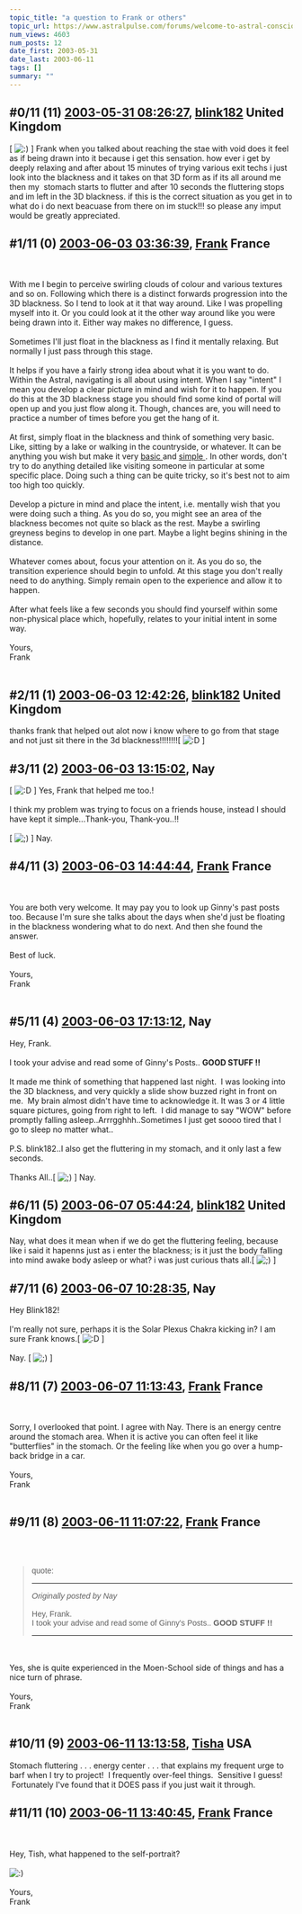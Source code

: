 ```yaml
---
topic_title: "a question to Frank or others"
topic_url: https://www.astralpulse.com/forums/welcome-to-astral-consciousness!/a-question-to-frank-or-others
num_views: 4603
num_posts: 12
date_first: 2003-05-31
date_last: 2003-06-11
tags: []
summary: ""
---
```


## \#0/11 (11) [2003-05-31 08:26:27](https://www.astralpulse.com/forums/index.php?msg=120451), [blink182](https://www.astralpulse.com/forums/profile/?u=2386) United Kingdom ##
<section>
[
<img alt=":)" class="smiley" src="https://www.astralpulse.com/forums/Smileys/fugue/smiley.png" title="Smiley"/>
] Frank when you talked about reaching the stae with void does it feel as if being drawn into it because i get this sensation. how ever i get by deeply relaxing and after about 15 minutes of trying various exit techs i just look into the blackness and it takes on that 3D form as if its all around me then my  stomach starts to flutter and after 10 seconds the fluttering stops and im left in the 3D blackness. if this is the correct situation as you get in to what do i do next beacuase from there on im stuck!!! so please any imput would be greatly appreciated.
</section>

## \#1/11 (0) [2003-06-03 03:36:39](https://www.astralpulse.com/forums/index.php?msg=33140), [Frank](https://www.astralpulse.com/forums/profile/?u=359) France ##
<section>
<br>
<br>
With me I begin to perceive swirling clouds of colour and various textures and so on. Following which there is a distinct forwards progression into the 3D blackness. So I tend to look at it that way around. Like I was propelling myself into it. Or you could look at it the other way around like you were being drawn into it. Either way makes no difference, I guess.
<br>
<br>
Sometimes I'll just float in the blackness as I find it mentally relaxing. But normally I just pass through this stage.
<br>
<br>
It helps if you have a fairly strong idea about what it is you want to do. Within the Astral, navigating is all about using intent. When I say "intent" I mean you develop a clear picture in mind and wish for it to happen. If you do this at the 3D blackness stage you should find some kind of portal will open up and you just flow along it. Though, chances are, you will need to practice a number of times before you get the hang of it.
<br>
<br>
At first, simply float in the blackness and think of something very basic. Like, sitting by a lake or walking in the countryside, or whatever. It can be anything you wish but make it very
<u>
 basic
</u>
and
<u>
 simple
</u>
. In other words, don't try to do anything detailed like visiting someone in particular at some specific place. Doing such a thing can be quite tricky, so it's best not to aim too high too quickly.
<br>
<br>
Develop a picture in mind and place the intent, i.e. mentally wish that you were doing such a thing. As you do so, you might see an area of the blackness becomes not quite so black as the rest. Maybe a swirling greyness begins to develop in one part. Maybe a light begins shining in the distance.
<br>
<br>
Whatever comes about, focus your attention on it. As you do so, the transition experience should begin to unfold. At this stage you don't really need to do anything. Simply remain open to the experience and allow it to happen.
<br>
<br>
After what feels like a few seconds you should find yourself within some non-physical place which, hopefully, relates to your initial intent in some way.
<br>
<br>
Yours,
<br>
Frank
<br>
<br>
</section>

## \#2/11 (1) [2003-06-03 12:42:26](https://www.astralpulse.com/forums/index.php?msg=33221), [blink182](https://www.astralpulse.com/forums/profile/?u=2386) United Kingdom ##
<section>
thanks frank that helped out alot now i know where to go from that stage and not just sit there in the 3d blackness!!!!!!!![
<img alt=":D" class="smiley" src="https://www.astralpulse.com/forums/Smileys/fugue/cheesy.png" title="Cheesy"/>
]
</section>

## \#3/11 (2) [2003-06-03 13:15:02](https://www.astralpulse.com/forums/index.php?msg=33227), Nay  ##
<section>
[
<img alt=":D" class="smiley" src="https://www.astralpulse.com/forums/Smileys/fugue/cheesy.png" title="Cheesy"/>
] Yes, Frank that helped me too.!
<br>
<br>
I think my problem was trying to focus on a friends house, instead I should have kept it simple...Thank-you, Thank-you..!!
<br>
<br>
[
<img alt=";)" class="smiley" src="https://www.astralpulse.com/forums/Smileys/fugue/wink.png" title="Wink"/>
] Nay.
</section>

## \#4/11 (3) [2003-06-03 14:44:44](https://www.astralpulse.com/forums/index.php?msg=33254), [Frank](https://www.astralpulse.com/forums/profile/?u=359) France ##
<section>
<br>
<br>
You are both very welcome. It may pay you to look up Ginny's past posts too. Because I'm sure she talks about the days when she'd just be floating in the blackness wondering what to do next. And then she found the answer.
<br>
<br>
Best of luck.
<br>
<br>
Yours,
<br>
Frank
<br>
<br>
</section>

## \#5/11 (4) [2003-06-03 17:13:12](https://www.astralpulse.com/forums/index.php?msg=33289), Nay  ##
<section>
Hey, Frank.
<br>
<br>
I took your advise and read some of Ginny's Posts..
<b>
 GOOD STUFF !!
</b>
<br>
<br>
It made me think of something that happened last night.  I was looking into the 3D blackness, and very quickly a slide show buzzed right in front on me.  My brain almost didn't have time to acknowledge it. It was 3 or 4 little square pictures, going from right to left.  I did manage to say "WOW" before promptly falling asleep..Arrrgghhh..Sometimes I just get soooo tired that I go to sleep no matter what..
<br>
<br>
P.S. blink182..I also get the fluttering in my stomach, and it only last a few seconds.
<br>
<br>
Thanks All..[
<img alt=";)" class="smiley" src="https://www.astralpulse.com/forums/Smileys/fugue/wink.png" title="Wink"/>
] Nay.
</section>

## \#6/11 (5) [2003-06-07 05:44:24](https://www.astralpulse.com/forums/index.php?msg=33799), [blink182](https://www.astralpulse.com/forums/profile/?u=2386) United Kingdom ##
<section>
Nay, what does it mean when if we do get the fluttering feeling, because like i said it hapenns just as i enter the blackness; is it just the body falling into mind awake body asleep or what? i was just curious thats all.[
<img alt=";)" class="smiley" src="https://www.astralpulse.com/forums/Smileys/fugue/wink.png" title="Wink"/>
]
</section>

## \#7/11 (6) [2003-06-07 10:28:35](https://www.astralpulse.com/forums/index.php?msg=33823), Nay  ##
<section>
Hey Blink182!
<br>
<br>
I'm really not sure, perhaps it is the Solar Plexus Chakra kicking in? I am sure Frank knows.[
<img alt=":D" class="smiley" src="https://www.astralpulse.com/forums/Smileys/fugue/cheesy.png" title="Cheesy"/>
]
<br>
<br>
Nay. [
<img alt=";)" class="smiley" src="https://www.astralpulse.com/forums/Smileys/fugue/wink.png" title="Wink"/>
]
</section>

## \#8/11 (7) [2003-06-07 11:13:43](https://www.astralpulse.com/forums/index.php?msg=33826), [Frank](https://www.astralpulse.com/forums/profile/?u=359) France ##
<section>
<br>
<br>
Sorry, I overlooked that point. I agree with Nay. There is an energy centre around the stomach area. When it is active you can often feel it like "butterflies" in the stomach. Or the feeling like when you go over a hump-back bridge in a car.
<br>
<br>
Yours,
<br>
Frank
<br>
<br>
</section>

## \#9/11 (8) [2003-06-11 11:07:22](https://www.astralpulse.com/forums/index.php?msg=34376), [Frank](https://www.astralpulse.com/forums/profile/?u=359) France ##
<section>
<br>
<br>
<blockquote id='"quote"'>
 <font face='"Arial"' id='"quote"' size='"1"'>
  quote:
  <hr height='"1"' id='"quote"' noshade=""/>
  <i>
   Originally posted by Nay
  </i>
  <br>
  <br>
  Hey, Frank.
  <br>
  I took your advise and read some of Ginny's Posts..
  <b>
   GOOD STUFF !!
  </b>
  <br>
  <hr height='"1"' id='"quote"' noshade=""/>
 </font>
</blockquote>
<br>
<br>
Yes, she is quite experienced in the Moen-School side of things and has a nice turn of phrase.
<br>
<br>
Yours,
<br>
Frank
<br>
<br>
</section>

## \#10/11 (9) [2003-06-11 13:13:58](https://www.astralpulse.com/forums/index.php?msg=34394), [Tisha](https://www.astralpulse.com/forums/profile/?u=594) USA ##
<section>
Stomach fluttering . . . energy center . . . that explains my frequent urge to barf when I try to project!  I frequently over-feel things.  Sensitive I guess!  Fortunately I've found that it DOES pass if you just wait it through.
<br>
</section>

## \#11/11 (10) [2003-06-11 13:40:45](https://www.astralpulse.com/forums/index.php?msg=34398), [Frank](https://www.astralpulse.com/forums/profile/?u=359) France ##
<section>
<br>
<br>
Hey, Tish, what happened to the self-portrait?
<br>
<br>
<img alt=":)" class="smiley" src="https://www.astralpulse.com/forums/Smileys/fugue/smiley.png" title="Smiley"/>
<br>
<br>
Yours,
<br>
Frank
<br>
<br>
</section>